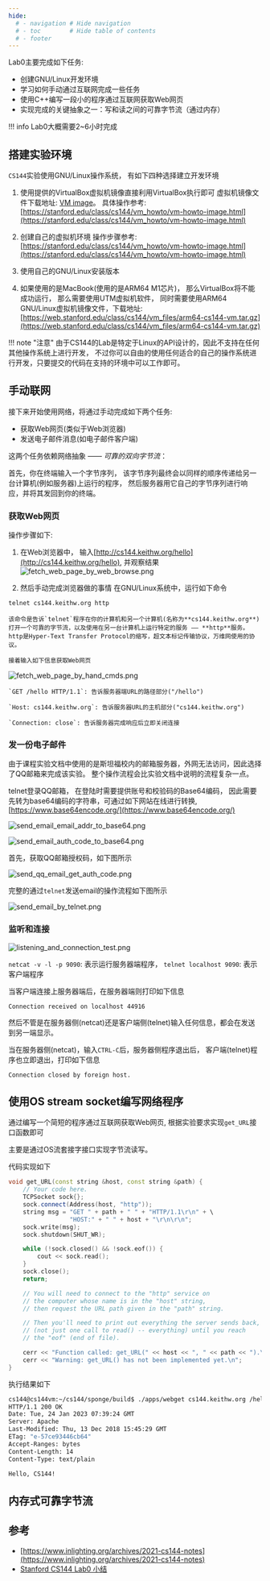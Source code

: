 ```yaml
---
hide:
  # - navigation # Hide navigation
  # - toc        # Hide table of contents
  # - footer
---
```


Lab0主要完成如下任务:

- 创建GNU/Linux开发环境
- 学习如何手动通过互联网完成一些任务
- 使用C++编写一段小的程序通过互联网获取Web网页
- 实现完成的关键抽象之一：写和读之间的可靠字节流（通过内存）

!!! info
    Lab0大概需要2~6小时完成


## 搭建实验环境

`CS144`实验使用GNU/Linux操作系统， 有如下四种选择建立开发环境

1. 使用提供的VirtualBox虚拟机镜像直接利用VirtualBox执行即可
   虚拟机镜像文件下载地址: [VM image](https://stanford.edu/class/cs144/vm_files/cs144_vm.ova)。
   具体操作参考: [https://stanford.edu/class/cs144/vm_howto/vm-howto-image.html](https://stanford.edu/class/cs144/vm_howto/vm-howto-image.html)

2. 创建自己的虚拟机环境
   操作步骤参考: [https://stanford.edu/class/cs144/vm_howto/vm-howto-image.html](https://stanford.edu/class/cs144/vm_howto/vm-howto-image.html)


3. 使用自己的GNU/Linux安装版本


4. 如果使用的是MacBook(使用的是ARM64 M1芯片)， 那么VirtualBox将不能成功运行， 那么需要使用UTM虚拟机软件， 同时需要使用ARM64 GNU/Linux虚拟机镜像文件，下载地址: [https://web.stanford.edu/class/cs144/vm_files/arm64-cs144-vm.tar.gz](https://web.stanford.edu/class/cs144/vm_files/arm64-cs144-vm.tar.gz)


!!! note "注意"
    由于CS144的Lab是特定于Linux的API设计的，因此不支持在任何其他操作系统上进行开发， 不过你可以自由的使用任何适合的自己的操作系统进行开发，只要提交的代码在支持的环境中可以工作即可。


## 手动联网

接下来开始使用网络，将通过手动完成如下两个任务:

- 获取Web网页(类似于Web浏览器)
- 发送电子邮件消息(如电子邮件客户端)

这两个任务依赖网络抽象 —— *可靠的双向字节流*：

首先，你在终端输入一个字节序列， 该字节序列最终会以同样的顺序传递给另一台计算机(例如服务器)上运行的程序， 然后服务器用它自己的字节序列进行响应，并将其发回到你的终端。

### 获取Web网页


操作步骤如下:

1. 在Web浏览器中， 输入[http://cs144.keithw.org/hello](http://cs144.keithw.org/hello), 并观察结果
![fetch_web_page_by_web_browse.png](lab_images/fetch_web_page_by_web_browse.png)

2. 然后手动完成浏览器做的事情
在GNU/Linux系统中，运行如下命令
```bash
telnet cs144.keithw.org http
```

    该命令是告诉`telnet`程序在你的计算机和另一个计算机(名称为**cs144.keithw.org**)打开一个可靠的字节流，以及使用在另一台计算机上运行特定的服务 —— **http**服务。 http是Hyper-Text Transfer Protocol的缩写，超文本标记传输协议，万维网使用的协议。

    接着输入如下信息获取Web网页
![fetch_web_page_by_hand_cmds.png](lab_images/fetch_web_page_by_hand_cmds.png)

    `GET /hello HTTP/1.1`: 告诉服务器端URL的路径部分("/hello")

    `Host: cs144.keithw.org`: 告诉服务器URL的主机部分("cs144.keithw.org")

    `Connection: close`: 告诉服务器完成响应后立即关闭连接


### 发一份电子邮件

由于课程实验文档中使用的是斯坦福校内的邮箱服务器，外网无法访问，因此选择了QQ邮箱来完成该实验。 整个操作流程会比实验文档中说明的流程复杂一点。


telnet登录QQ邮箱， 在登陆时需要提供账号和校验码的Base64编码， 因此需要先转为base64编码的字符串，可通过如下网站在线进行转换, [https://www.base64encode.org/](https://www.base64encode.org/)

![send_email_email_addr_to_base64.png](lab_images/send_email_email_addr_to_base64.png)

![send_email_auth_code_to_base64.png](lab_images/send_email_auth_code_to_base64.png)

首先，获取QQ邮箱授权码，如下图所示

![send_qq_email_get_auth_code.png](lab_images/send_qq_email_get_auth_code.png)

完整的通过`telnet`发送email的操作流程如下图所示

![send_email_by_telnet.png](lab_images/send_email_by_telnet.png)

### 监听和连接

![listening_and_connection_test.png](lab_images/listening_and_connection_test.png)

`netcat -v -l -p 9090`: 表示运行服务器端程序，
`telnet localhost 9090`: 表示客户端程序

当客户端连接上服务器端后，在服务器端则打印如下信息

```
Connection received on localhost 44916
```

然后不管是在服务器侧(netcat)还是客户端侧(telnet)输入任何信息，都会在发送到另一端显示。

当在服务器侧(netcat)，输入`CTRL-C`后，服务器侧程序退出后， 客户端(telnet)程序也立即退出，打印如下信息

```
Connection closed by foreign host.
```

## 使用OS stream socket编写网络程序

通过编写一个简短的程序通过互联网获取Web网页, 根据实验要求实现`get_URL`接口函数即可

主要是通过OS流套接字接口实现字节流读写。

代码实现如下

```cpp linenums="1" hl_lines="3-15"
void get_URL(const string &host, const string &path) {
    // Your code here.
    TCPSocket sock{};
    sock.connect(Address(host, "http"));
    string msg = "GET " + path + " " + "HTTP/1.1\r\n" + \
                 "HOST:" + " " + host + "\r\n\r\n";
    sock.write(msg);
    sock.shutdown(SHUT_WR);

    while (!sock.closed() && !sock.eof()) {
        cout << sock.read();
    }
    sock.close();
    return;

    // You will need to connect to the "http" service on
    // the computer whose name is in the "host" string,
    // then request the URL path given in the "path" string.

    // Then you'll need to print out everything the server sends back,
    // (not just one call to read() -- everything) until you reach
    // the "eof" (end of file).

    cerr << "Function called: get_URL(" << host << ", " << path << ").\n";
    cerr << "Warning: get_URL() has not been implemented yet.\n";
}
```

执行结果如下

```bash
cs144@cs144vm:~/cs144/sponge/build$ ./apps/webget cs144.keithw.org /hello
HTTP/1.1 200 OK
Date: Tue, 24 Jan 2023 07:39:24 GMT
Server: Apache
Last-Modified: Thu, 13 Dec 2018 15:45:29 GMT
ETag: "e-57ce93446cb64"
Accept-Ranges: bytes
Content-Length: 14
Content-Type: text/plain

Hello, CS144!

```

## 内存式可靠字节流


## 参考

- [https://www.inlighting.org/archives/2021-cs144-notes](https://www.inlighting.org/archives/2021-cs144-notes)
- [Stanford CS144 Lab0 小结](https://zhuanlan.zhihu.com/p/393774423)

